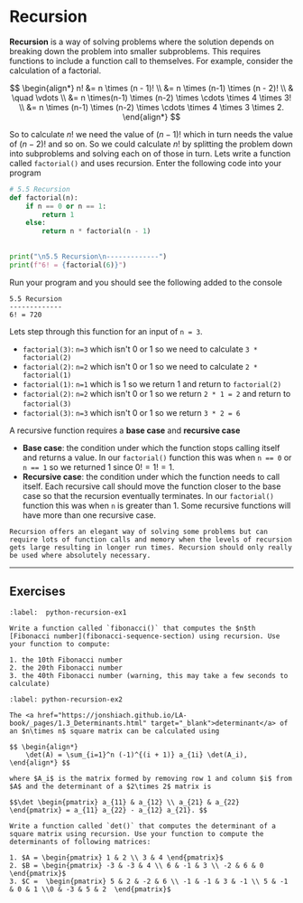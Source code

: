 # Recursion

**Recursion** is a way of solving problems where the solution depends on breaking down the problem into smaller subproblems. This requires functions to include a function call to themselves. For example, consider the calculation of a factorial.

$$ \begin{align*}
    n! &= n \times (n - 1)! \\
    &= n \times (n-1) \times (n - 2)! \\
    & \quad \vdots \\
    &= n \times(n-1) \times (n-2) \times \cdots \times 4 \times 3! \\
    &= n \times (n-1) \times (n-2) \times \cdots \times 4 \times 3 \times 2.
\end{align*} $$ 

So to calculate $n!$ we need the value of $(n-1)!$ which in turn needs the value of $(n-2)!$ and so on. So we could calculate $n!$ by splitting the problem down into subproblems and solving each on of those in turn. Lets write a function called `factorial()` and uses recursion. Enter the following code into your program

```python
# 5.5 Recursion
def factorial(n):
    if n == 0 or n == 1:
        return 1
    else: 
        return n * factorial(n - 1)
    
 
print("\n5.5 Recursion\n-------------")
print(f"6! = {factorial(6)}")
```

Run your program and you should see the following added to the console

```text
5.5 Recursion
-------------
6! = 720
```

Lets step through this function for an input of `n = 3`.

- `factorial(3)`: `n=3` which isn't 0 or 1 so we need to calculate `3 * factorial(2)`
- `factorial(2)`: `n=2` which isn't 0 or 1 so we need to calculate `2 * factorial(1)`
- `factorial(1)`: `n=1` which is 1 so we return 1 and return to `factorial(2)`
- `factorial(2)`: `n=2` which isn't 0 or 1 so we return `2 * 1 = 2` and return to `factorial(3)`
- `factorial(3)`: `n=3` which isn't 0 or 1 so we return `3 * 2 = 6`

A recursive function requires a **base case** and **recursive case**

- **Base case**: the condition under which the function stops calling itself and returns a value. In our `factorial()` function this was when `n == 0` or `n == 1` so we returned 1 since $0! = 1! = 1$.
- **Recursive case**: the condition under which the function needs to call itself. Each recursive call should move the function closer to the base case so that the recursion eventually terminates. In our `factorial()` function this was when `n` is greater than 1. Some recursive functions will have more than one recursive case.

```{warning}
Recursion offers an elegant way of solving some problems but can require lots of function calls and memory when the levels of recursion gets large resulting in longer run times. Recursion should only really be used where absolutely necessary.
```

---

## Exercises

```{exercise}
:label:  python-recursion-ex1

Write a function called `fibonacci()` that computes the $n$th [Fibonacci number](fibonacci-sequence-section) using recursion. Use your function to compute:

1. the 10th Fibonacci number
2. the 20th Fibonacci number
3. the 40th Fibonacci number (warning, this may take a few seconds to calculate)
```

```{exercise}
:label: python-recursion-ex2

The <a href="https://jonshiach.github.io/LA-book/_pages/1.3_Determinants.html" target="_blank">determinant</a> of an $n\times n$ square matrix can be calculated using

$$ \begin{align*}
    \det(A) = \sum_{i=1}^n (-1)^{(i + 1)} a_{1i} \det(A_i),
\end{align*} $$

where $A_i$ is the matrix formed by removing row 1 and column $i$ from $A$ and the determinant of a $2\times 2$ matrix is

$$\det \begin{pmatrix} a_{11} & a_{12} \\ a_{21} & a_{22} \end{pmatrix} = a_{11} a_{22} - a_{12} a_{21}. $$

Write a function called `det()` that computes the determinant of a square matrix using recursion. Use your function to compute the determinants of following matrices:

1. $A = \begin{pmatrix} 1 & 2 \\ 3 & 4 \end{pmatrix}$
2. $B = \begin{pmatrix} -3 & -3 & 4 \\ 6 & -1 & 3 \\ -2 & 6 & 0 \end{pmatrix}$
3. $C =  \begin{pmatrix} 5 & 2 & -2 & 6 \\ -1 & -1 & 3 & -1 \\ 5 & -1 & 0 & 1 \\0 & -3 & 5 & 2  \end{pmatrix}$
```
